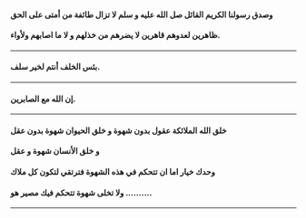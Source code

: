 #### وصدق رسولنا الكريم القائل صل الله عليه و سلم لا تزال طائفة من أمتى على الحق 
#### ظاهرين لعدوهم قاهرين لا يضرهم من خذلهم و لا ما اصابهم ولأواء.
---
#### بئس الخلف أنتم لخير سلف.
---
#### إن الله مع الصابرين.
---
#### خلق الله الملائكة عقول بدون شهوة و خلق الحيوان شهوة بدون عقل 
#### و خلق الأنسان شهوة و عقل
#### وحدك خيار اما ان تتحكم في هذه الشهوة فترتقي لتكون كل ملاك 
#### ولا تخلى شهوة تتحكم فيك مصير هو ..........
---
